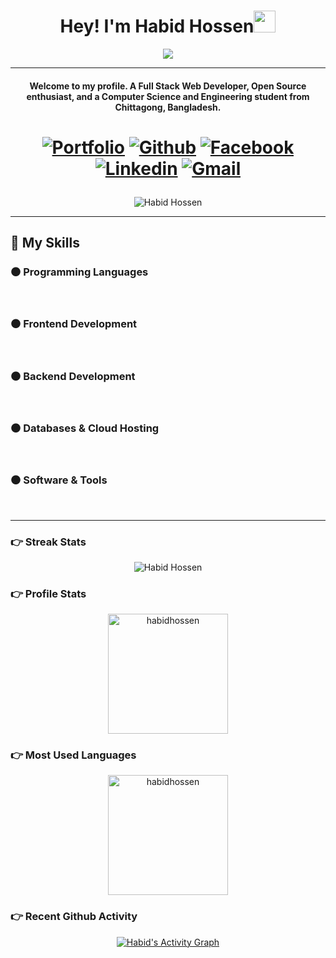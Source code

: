 <h1 align="center">Hey! I'm <b>Habid Hossen</b><img src="https://media.giphy.com/media/hvRJCLFzcasrR4ia7z/giphy.gif" width="35"></h1>
<p align="center">
 <a href=""><img src="https://readme-typing-svg.demolab.com?font=Nunito&weight=700&pause=1000&color=F71388&center=true&vCenter=true&width=435&lines=Computer+Science+%26+Engineering+Student;Full+Stack+Developer;MERN+Stack+Developer;Android+Developer;Always+learning+new+things"></a>

</p>
<hr/>
<h4 align="center">Welcome to my profile. A Full Stack Web Developer, Open Source enthusiast, and a Computer Science and Engineering student from Chittagong, Bangladesh.</h4>

<h1 align="center">

<a href="https://habidhossen.netlify.app/" target="_blank"><img alt="Portfolio" src="https://img.shields.io/badge/Portfolio-f52225.svg?logo=google&logoColor=white"></a>
<a href="https://github.com/Habidhossen" target="_blank"><img alt="Github" src="https://img.shields.io/badge/Github-6cc644.svg?logo=Github&logoColor=white"></a>
<a href="https://facebook.com/habidhossen" target="_blank"><img alt="Facebook" src="https://img.shields.io/badge/Facebook-3b5998.svg?logo=Facebook&logoColor=white"></a>
<a href="https://linkedin.com/in/habid-hossen-738114213" target="_blank"><img alt="Linkedin" src="https://img.shields.io/badge/Linkedin-0e76a8.svg?logo=Linkedin&logoColor=white"></a>
<a href="mailto:habidhossen2@gmail.com" target="_blank"><img alt="Gmail" src="https://img.shields.io/badge/Gmail-ea4335.svg?logo=Gmail&logoColor=white"></a>

</h1>

<p align="center"> <img src="https://komarev.com/ghpvc/?username=habidhossen&color=blueviolet&style=flat" alt="Habid Hossen" /> </p>

<hr/>

## 📝 My Skills

### ⚫ Programming Languages

<p align="left"> 
&emsp;
<a href=""><img alt="" src="https://img.shields.io/badge/C%20-%231c3552.svg"></a>
&emsp;
<a href=""><img alt="" src="https://img.shields.io/badge/C++%20-%231c3552.svg"></a>
&emsp;
<a href=""><img alt="" src="https://img.shields.io/badge/Java%20-%231c3552.svg"></a>
&emsp;
<a href=""><img alt="" src="https://img.shields.io/badge/JavaScript%20-%231c3552.svg"></a>
&emsp;
<a href=""><img alt="" src="https://img.shields.io/badge/PHP%20-%231c3552.svg"></a>
&emsp;
<a href=""><img alt="" src="https://img.shields.io/badge/Python%20-%231c3552.svg"></a>
&emsp;
</p>

### ⚫ Frontend Development

<p align="left"> 
&emsp;
<a href=""><img alt="" src="https://img.shields.io/badge/HTML%20-%231c3552.svg"></a>
&emsp;
<a href=""><img alt="" src="https://img.shields.io/badge/CSS%20-%231c3552.svg"></a>
&emsp;
<a href=""><img alt="" src="https://img.shields.io/badge/SASS%20-%231c3552.svg"></a>
&emsp;
<a href=""><img alt="" src="https://img.shields.io/badge/Styled Component%20-%231c3552.svg"></a>
&emsp;
<a href=""><img alt="" src="https://img.shields.io/badge/Bootstrap%20-%231c3552.svg"></a>
&emsp;
<a href=""><img alt="" src="https://img.shields.io/badge/Tailwind CSS%20-%231c3552.svg"></a>
&emsp;
<a href=""><img alt="" src="https://img.shields.io/badge/Material UI%20-%231c3552.svg"></a>
&emsp;
<a href=""><img alt="" src="https://img.shields.io/badge/ES6%20-%231c3552.svg"></a>
&emsp;
<a href=""><img alt="" src="https://img.shields.io/badge/Rest API%20-%231c3552.svg"></a>
&emsp;
<a href=""><img alt="" src="https://img.shields.io/badge/SPA%20-%231c3552.svg"></a>
&emsp;
<a href=""><img alt="" src="https://img.shields.io/badge/React.JS%20-%231c3552.svg"></a>
&emsp;
<a href=""><img alt="" src="https://img.shields.io/badge/Redux%20-%231c3552.svg"></a>
&emsp;
<a href=""><img alt="" src="https://img.shields.io/badge/Stripe%20-%231c3552.svg"></a>
&emsp;
</p>

### ⚫ Backend Development

<p align="left"> 
&emsp; 
<a href=""><img alt="" src="https://img.shields.io/badge/Node.JS%20-%231c3552.svg"></a>
&emsp;  
<a href=""><img alt="" src="https://img.shields.io/badge/Express.JS%20-%231c3552.svg"></a>
&emsp;  
<a href=""><img alt="" src="https://img.shields.io/badge/Mongoose%20-%231c3552.svg"></a>
&emsp; 
<a href=""><img alt="" src="https://img.shields.io/badge/Authentication%20-%231c3552.svg"></a>
&emsp;  
<a href=""><img alt="" src="https://img.shields.io/badge/JWT%20-%231c3552.svg"></a>
&emsp;  
<a href=""><img alt="" src="https://img.shields.io/badge/Passport.JS%20-%231c3552.svg"></a>
&emsp;  
</p>

### ⚫ Databases & Cloud Hosting

<p align="left">
&emsp;
<a href=""><img alt="" src="https://img.shields.io/badge/MongoDB%20-%231c3552.svg"></a>
&emsp;
<a href=""><img alt="" src="https://img.shields.io/badge/MySQL%20-%231c3552.svg"></a>
&emsp;
<a href=""><img alt="" src="https://img.shields.io/badge/Firebase%20-%231c3552.svg"></a>
&emsp;
<a href=""><img alt="" src="https://img.shields.io/badge/Netlify%20-%231c3552.svg"></a>
&emsp;
<a href=""><img alt="" src="https://img.shields.io/badge/Heroku%20-%231c3552.svg"></a>
&emsp;
<a href=""><img alt="" src="https://img.shields.io/badge/Render%20-%231c3552.svg"></a>
</p>

### ⚫ Software & Tools

<p>
&emsp;
<a href=""><img alt="" src="https://img.shields.io/badge/Git%20-%231c3552.svg"></a>
&emsp;
<a href=""><img alt="" src="https://img.shields.io/badge/GitHub%20-%231c3552.svg"></a>
&emsp;
<a href=""><img alt="" src="https://img.shields.io/badge/Visual Studio Code%20-%231c3552.svg"></a>
&emsp;
<a href=""><img alt="" src="https://img.shields.io/badge/Android Studio%20-%231c3552.svg"></a>
&emsp;
<a href=""><img alt="" src="https://img.shields.io/badge/Adobe%20-%231c3552.svg"></a>
&emsp;
<a href=""><img alt="" src="https://img.shields.io/badge/Figma%20-%231c3552.svg"></a>
&emsp;
<a href=""><img alt="" src="https://img.shields.io/badge/NPM%20-%231c3552.svg"></a>
&emsp;
<a href=""><img alt="" src="https://img.shields.io/badge/Yarn%20-%231c3552.svg"></a>
&emsp;
<a href=""><img alt="" src="https://img.shields.io/badge/Postman%20-%231c3552.svg"></a>
&emsp;
</p>

<hr/>

### 👉 Streak Stats

<p align="center"><img align="center" src="https://github-readme-streak-stats.herokuapp.com/?user=Habidhossen&theme=buefy-dark" alt="Habid Hossen" /></p>

### 👉 Profile Stats

<p align="center">
    <a href="https://github.com/habidhossen"><img align="center" src="https://github-readme-stats.vercel.app/api?username=habidhossen&show_icons=true&locale=en&theme=aura_dark" alt="habidhossen" height="192px"/></a>
</p>

### 👉 Most Used Languages

<p  align="center">
	  <img src="https://github-readme-stats.vercel.app/api/top-langs?username=habidhossen&show_icons=true&locale=en&layout=compact&theme=aura_dark" alt="habidhossen" height="192px"/>
	</p>

### 👉 Recent Github Activity

<p align="center">
    <a href="https://github.com/Habidhossen"><img alt="Habid's Activity Graph" src="https://activity-graph.herokuapp.com/graph?username=habidhossen&custom_title=Habid%20Hossen's%20Contribution%20Graph&theme=react-dark" /></a>
</p>
